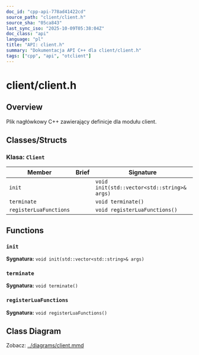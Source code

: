 ```yaml
---
doc_id: "cpp-api-778ad41422cd"
source_path: "client/client.h"
source_sha: "05ca843"
last_sync_iso: "2025-10-09T05:38:04Z"
doc_class: "api"
language: "pl"
title: "API: client.h"
summary: "Dokumentacja API C++ dla client/client.h"
tags: ["cpp", "api", "otclient"]
---
```


# client/client.h

## Overview

Plik nagłówkowy C++ zawierający definicje dla modułu client.

## Classes/Structs

### Klasa: `Client`

| Member | Brief | Signature |
|--------|-------|-----------|
| `init` |  | `void init(std::vector<std::string>& args)` |
| `terminate` |  | `void terminate()` |
| `registerLuaFunctions` |  | `void registerLuaFunctions()` |

## Functions

### `init`

**Sygnatura:** `void init(std::vector<std::string>& args)`

### `terminate`

**Sygnatura:** `void terminate()`

### `registerLuaFunctions`

**Sygnatura:** `void registerLuaFunctions()`

## Class Diagram

Zobacz: [../diagrams/client.mmd](../diagrams/client.mmd)
